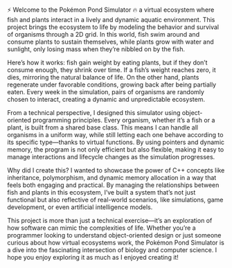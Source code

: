 ⚡ Welcome to the Pokémon Pond Simulator 🔥 
a virtual ecosystem where fish and plants interact in a lively and dynamic aquatic environment. 
This project brings the ecosystem to life by modeling the behavior and survival of organisms through a 2D grid. 
In this world, fish swim around and consume plants to sustain themselves, while plants grow with water and sunlight, only losing mass when they’re nibbled on by the fish.

Here’s how it works: 
fish gain weight by eating plants, but if they don’t consume enough, they shrink over time. 
If a fish’s weight reaches zero, it dies, mirroring the natural balance of life. 
On the other hand, plants regenerate under favorable conditions, growing back after being partially eaten. 
Every week in the simulation, pairs of organisms are randomly chosen to interact, creating a dynamic and unpredictable ecosystem.

From a technical perspective, I designed this simulator using object-oriented programming principles. 
Every organism, whether it’s a fish or a plant, is built from a shared base class. 
This means I can handle all organisms in a uniform way, while still letting each one behave according to its specific type—thanks to virtual functions. 
By using pointers and dynamic memory, the program is not only efficient but also flexible, making it easy to manage interactions and lifecycle changes as the simulation progresses.

Why did I create this?
I wanted to showcase the power of C++ concepts like inheritance, polymorphism, and dynamic memory allocation in a way that feels both engaging and practical. 
By managing the relationships between fish and plants in this ecosystem, I’ve built a system that’s not just functional but also reflective of real-world scenarios, like simulations, game development, or even artificial intelligence models.

This project is more than just a technical exercise—it’s an exploration of how software can mimic the complexities of life. 
Whether you’re a programmer looking to understand object-oriented design or just someone curious about how virtual ecosystems work, the Pokémon Pond Simulator is a dive into the fascinating intersection of biology and computer science. 
I hope you enjoy exploring it as much as I enjoyed creating it!
